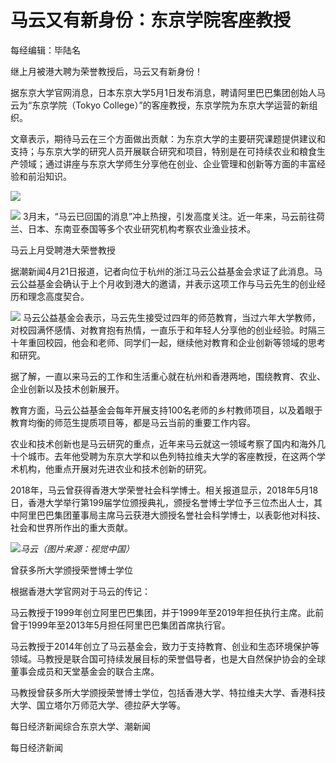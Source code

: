 # 马云又有新身份：东京学院客座教授

每经编辑：毕陆名

继上月被港大聘为荣誉教授后，马云又有新身份！

据东京大学官网消息，日本东京大学5月1日发布消息，聘请阿里巴巴集团创始人马云为“东京学院（Tokyo
College）”的客座教授，东京学院为东京大学运营的新组织。

文章表示，期待马云在三个方面做出贡献：为东京大学的主要研究课题提供建议和支持；与东京大学的研究人员开展联合研究和项目，特别是在可持续农业和粮食生产领域；通过讲座与东京大学师生分享他在创业、企业管理和创新等方面的丰富经验和前沿知识。

![](https://inews.gtimg.com/om_bt/OkNb-3AfUv87eyMUjo6LIl5oUbsNmfJbJz8Eb-1WmqyHEAA/1000)

![](https://inews.gtimg.com/om_bt/OOVphOHg-qw2YNYo_KBmy_Cu4k3Eh3qujkDUsiV9XP_68AA/1000)
3月末，“马云已回国的消息”冲上热搜，引发高度关注。近一年来，马云前往荷兰、日本、东南亚泰国等多个农业研究机构考察农业渔业技术。

马云上月受聘港大荣誉教授

据潮新闻4月21日报道，记者向位于杭州的浙江马云公益基金会求证了此消息。马云公益基金会确认于上个月收到港大的邀请，并表示这项工作与马云先生的创业经历和理念高度契合。

![](https://inews.gtimg.com/om_bt/OW1-GZBtuuVtdRly-vnMuThVz9-eJKe8kcdG4Kr456CNoAA/1000)
马云公益基金会表示，马云先生接受过四年的师范教育，当过六年大学教师，对校园满怀感情、对教育抱有热情，一直乐于和年轻人分享他的创业经验。时隔三十年重回校园，他会和老师、同学们一起，继续他对教育和企业创新等领域的思考和研究。

据了解，一直以来马云的工作和生活重心就在杭州和香港两地，围绕教育、农业、企业创新以及技术创新展开。

教育方面，马云公益基金会每年开展支持100名老师的乡村教师项目，以及着眼于教育均衡的师范生提质项目等，都是马云当前的重要工作内容。

农业和技术创新也是马云研究的重点，近年来马云就这一领域考察了国内和海外几十个城市。去年他受聘为东京大学和以色列特拉维夫大学的客座教授，在这两个学术机构，他重点开展对先进农业和技术创新的研究。

2018年，马云曾获得香港大学荣誉社会科学博士。相关报道显示，2018年5月18日，香港大学举行第199届学位颁授典礼，颁授名誉博士学位予三位杰出人士，其中阿里巴巴集团董事局主席马云获港大颁授名誉社会科学博士，以表彰他对科技、社会和世界所作出的重大贡献。

![](https://inews.gtimg.com/om_bt/OtYGWW0YZGOjbVsukMnmHz-oktgsk8_JPnTC5MSywQMBQAA/1000)_马云（图片来源：视觉中国）_

曾获多所大学颁授荣誉博士学位

根据香港大学官网对于马云的传记：

马云教授于1999年创立阿里巴巴集团，并于1999年至2019年担任执行主席。此前曾于1999年至2013年5月担任阿里巴巴集团首席执行官。

马云教授于2014年创立了马云基金会，致力于支持教育、创业和生态环境保护等领域。马教授是联合国可持续发展目标的荣誉倡导者，也是大自然保护协会的全球董事会成员和天堂基金会的联合主席。

马教授曾获多所大学颁授荣誉博士学位，包括香港大学、特拉维夫大学、香港科技大学、国立塔尔万师范大学、德拉萨大学等。

每日经济新闻综合东京大学、潮新闻

每日经济新闻

